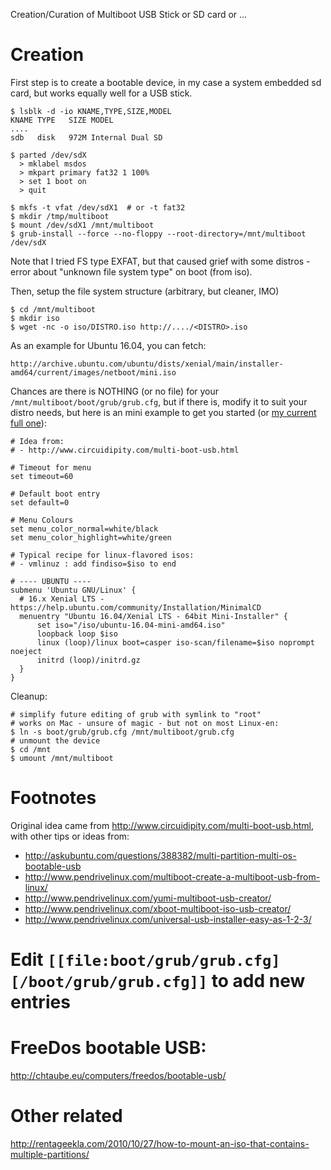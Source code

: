 Creation/Curation of Multiboot USB Stick or SD card or ...

# Creation

First step is to create a bootable device, in my case a system embedded sd card, but works equally well 
for a USB stick.

    $ lsblk -d -io KNAME,TYPE,SIZE,MODEL
    KNAME TYPE   SIZE MODEL
    ....
    sdb   disk   972M Internal Dual SD

    $ parted /dev/sdX
      > mklabel msdos
      > mkpart primary fat32 1 100%
      > set 1 boot on
      > quit

    $ mkfs -t vfat /dev/sdX1  # or -t fat32
    $ mkdir /tmp/multiboot
    $ mount /dev/sdX1 /mnt/multiboot
    $ grub-install --force --no-floppy --root-directory=/mnt/multiboot /dev/sdX
  
  Note that I tried FS type EXFAT, but that caused grief with some
  distros - error about "unknown file system type" on boot (from iso).

Then, setup the file system structure (arbitrary, but cleaner, IMO)

    $ cd /mnt/multiboot
    $ mkdir iso
    $ wget -nc -o iso/DISTRO.iso http://..../<DISTRO>.iso 

As an example for Ubuntu 16.04, you can fetch:

    http://archive.ubuntu.com/ubuntu/dists/xenial/main/installer-amd64/current/images/netboot/mini.iso 

Chances are there is NOTHING (or no file) for your `/mnt/multiboot/boot/grub/grub.cfg`, but if there is, modify it to suit your distro needs, but here is an mini example to get you started (or [my current full one](multiboot.cfg)):

    # Idea from: 
    # - http://www.circuidipity.com/multi-boot-usb.html

    # Timeout for menu
    set timeout=60
    
    # Default boot entry
    set default=0
    
    # Menu Colours
    set menu_color_normal=white/black
    set menu_color_highlight=white/green

    # Typical recipe for linux-flavored isos:
    # - vmlinuz : add findiso=$iso to end

    # ---- UBUNTU ----
    submenu 'Ubuntu GNU/Linux' {
      # 16.x Xenial LTS - https://help.ubuntu.com/community/Installation/MinimalCD
      menuentry "Ubuntu 16.04/Xenial LTS - 64bit Mini-Installer" {
          set iso="/iso/ubuntu-16.04-mini-amd64.iso"
          loopback loop $iso
          linux (loop)/linux boot=casper iso-scan/filename=$iso noprompt noeject
          initrd (loop)/initrd.gz
      }
    }

Cleanup:
    
    # simplify future editing of grub with symlink to "root"
    # works on Mac - unsure of magic - but not on most Linux-en:
    $ ln -s boot/grub/grub.cfg /mnt/multiboot/grub.cfg
    # unmount the device
    $ cd /mnt
    $ umount /mnt/multiboot


# Footnotes

Original idea came from http://www.circuidipity.com/multi-boot-usb.html, with other tips or ideas from:

  - http://askubuntu.com/questions/388382/multi-partition-multi-os-bootable-usb
  - http://www.pendrivelinux.com/multiboot-create-a-multiboot-usb-from-linux/
  - http://www.pendrivelinux.com/yumi-multiboot-usb-creator/
  - http://www.pendrivelinux.com/xboot-multiboot-iso-usb-creator/
  - http://www.pendrivelinux.com/universal-usb-installer-easy-as-1-2-3/

# Edit `[[file:boot/grub/grub.cfg][/boot/grub/grub.cfg]]` to add new entries
# FreeDos bootable USB:
http://chtaube.eu/computers/freedos/bootable-usb/
# Other related
http://rentageekla.com/2010/10/27/how-to-mount-an-iso-that-contains-multiple-partitions/
